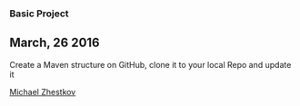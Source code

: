 ### Basic Project

## March, 26 2016

Create a Maven structure on GitHub, clone it to your local Repo and update it

[Michael Zhestkov](mailto:michaelzhestkov@gmail.com)
